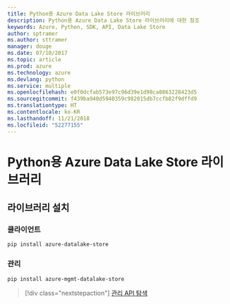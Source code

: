 ```yaml
---
title: Python용 Azure Data Lake Store 라이브러리
description: Python용 Azure Data Lake Store 라이브러리에 대한 참조
keywords: Azure, Python, SDK, API, Data Lake Store
author: sptramer
ms.author: sttramer
manager: douge
ms.date: 07/10/2017
ms.topic: article
ms.prod: azure
ms.technology: azure
ms.devlang: python
ms.service: multiple
ms.openlocfilehash: e0f0dcfab573e97c96d39e1d98ca8863228423d5
ms.sourcegitcommit: f439ba940d5940359c982015db7ccfb82f9dffd9
ms.translationtype: HT
ms.contentlocale: ko-KR
ms.lasthandoff: 11/21/2018
ms.locfileid: "52277155"
---
```

# <a name="azure-data-lake-store-libraries-for-python"></a>Python용 Azure Data Lake Store 라이브러리

## <a name="install-the-libraries"></a>라이브러리 설치
### <a name="client"></a>클라이언트

```bash
pip install azure-datalake-store
```

### <a name="management"></a>관리

```bash
pip install azure-mgmt-datalake-store
```
> [!div class="nextstepaction"]
> [관리 API 탐색](/python/api/overview/azure/datalakestore/management)